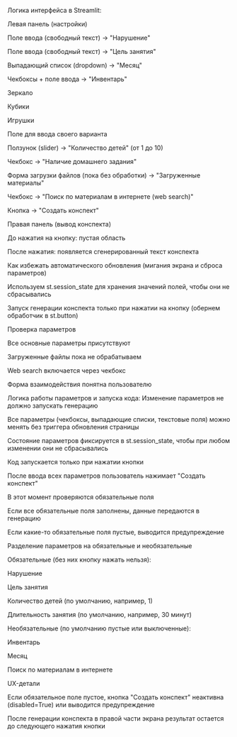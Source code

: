 Логика интерфейса в Streamlit:

Левая панель (настройки)

Поле ввода (свободный текст) → "Нарушение"

Поле ввода (свободный текст) → "Цель занятия"

Выпадающий список (dropdown) → "Месяц"

Чекбоксы + поле ввода → "Инвентарь"

Зеркало

Кубики

Игрушки

Поле для ввода своего варианта

Ползунок (slider) → "Количество детей" (от 1 до 10)

Чекбокс → "Наличие домашнего задания"

Форма загрузки файлов (пока без обработки) → "Загруженные материалы"

Чекбокс → "Поиск по материалам в интернете (web search)"

Кнопка → "Создать конспект"

Правая панель (вывод конспекта)

До нажатия на кнопку: пустая область

После нажатия: появляется сгенерированный текст конспекта

Как избежать автоматического обновления (мигания экрана и сброса параметров)

Используем st.session_state для хранения значений полей, чтобы они не сбрасывались

Запуск генерации конспекта только при нажатии на кнопку (обернем обработчик в st.button)

Проверка параметров

Все основные параметры присутствуют

Загруженные файлы пока не обрабатываем

Web search включается через чекбокс

Форма взаимодействия понятна пользователю


Логика работы параметров и запуска кода:
Изменение параметров не должно запускать генерацию

Все параметры (чекбоксы, выпадающие списки, текстовые поля) можно менять без триггера обновления страницы

Состояние параметров фиксируется в st.session_state, чтобы при любом изменении они не сбрасывались

Код запускается только при нажатии кнопки

После ввода всех параметров пользователь нажимает "Создать конспект"

В этот момент проверяются обязательные поля

Если все обязательные поля заполнены, данные передаются в генерацию

Если какие-то обязательные поля пустые, выводится предупреждение

Разделение параметров на обязательные и необязательные

Обязательные (без них кнопку нажать нельзя):

Нарушение

Цель занятия

Количество детей (по умолчанию, например, 1)

Длительность занятия (по умолчанию, например, 30 минут)

Необязательные (по умолчанию пустые или выключенные):

Инвентарь

Месяц

Поиск по материалам в интернете

UX-детали

Если обязательное поле пустое, кнопка "Создать конспект" неактивна (disabled=True) или выводится предупреждение

После генерации конспекта в правой части экрана результат остается до следующего нажатия кнопки
